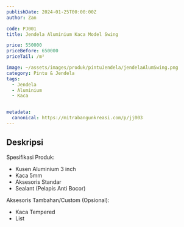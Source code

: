 ```yaml
---
publishDate: 2024-01-25T00:00:00Z
author: Zan

code: PJ001
title: Jendela Aluminium Kaca Model Swing

price: 550000
priceBefore: 650000
priceTail: /m²

image: ~/assets/images/produk/pintuJendela/jendelaAlumSwing.png
category: Pintu & Jendela
tags:
  - Jendela
  - Aluminium
  - Kaca


metadata:
  canonical: https://mitrabangunkreasi.com/p/jj003
---
```


## Deskripsi

Spesifikasi Produk:
- Kusen Aluminium 3 inch
- Kaca 5mm
- Aksesoris Standar
- Sealant (Pelapis Anti Bocor)

Aksesoris Tambahan/Custom (Opsional):
- Kaca Tempered
- List